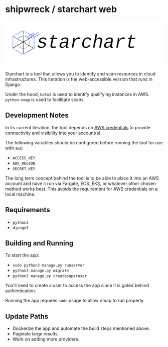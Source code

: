 # shipwreck / starchart web

![starchart](https://github.com/shipwreckdev/starchart/blob/master/assets/starchart.png)

Starchart is a tool that allows you to identify and scan resources in cloud infrastructures. This iteration is the web-accessible version that runs in Django.

Under the hood, `boto3` is used to identify qualifying instances in AWS. `python-nmap` is used to facilitate scans.

## Development Notes

In its current iteration, the tool depends on [AWS credentials](https://docs.aws.amazon.com/cli/latest/userguide/cli-chap-configure.html) to provide connectivity and visibility into your account(s).

The following variables should be configured before running the tool for use with `aws`:

* `ACCESS_KEY`
* `AWS_REGION`
* `SECRET_KEY`

The long term concept behind the tool is to be able to place it into an AWS account and have it run via Fargate, ECS, EKS, or whatever other chosen method works best. This avoids the requirement for AWS credentials on a local machine.

## Requirements

* `python3`
* `django3`

## Building and Running

To start the app:

* `sudo python3 manage.py runserver`
* `python3 manage.py migrate`
* `python3 manage.py createsuperuser`

You'll need to create a user to access the app since it is gated behind authentication.

Running the app requires `sudo` usage to allow nmap to run properly.

## Update Paths

* Dockerize the app and automate the build steps mentioned above.
* Paginate large results.
* Work on adding more providers.
